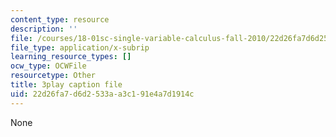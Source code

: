 ```yaml
---
content_type: resource
description: ''
file: /courses/18-01sc-single-variable-calculus-fall-2010/22d26fa7d6d2533aa3c191e4a7d1914c_4sTKcvYMNxk.vtt
file_type: application/x-subrip
learning_resource_types: []
ocw_type: OCWFile
resourcetype: Other
title: 3play caption file
uid: 22d26fa7-d6d2-533a-a3c1-91e4a7d1914c
---
```

None

